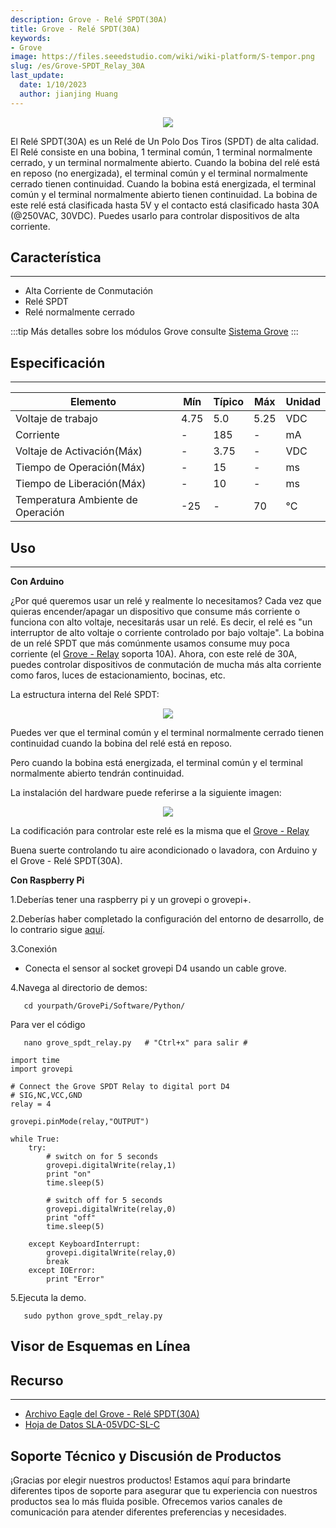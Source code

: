 ```yaml
---
description: Grove - Relé SPDT(30A)
title: Grove - Relé SPDT(30A)
keywords:
- Grove
image: https://files.seeedstudio.com/wiki/wiki-platform/S-tempor.png
slug: /es/Grove-SPDT_Relay_30A
last_update:
  date: 1/10/2023
  author: jianjing Huang
---
```


<div align="center"><img width={1000} src="https://files.seeedstudio.com/wiki/Grove-SPDT_Relay_30A/img/SPDT_Relay_01.jpg" /></div>

El Relé SPDT(30A) es un Relé de Un Polo Dos Tiros (SPDT) de alta calidad. El Relé consiste en una bobina, 1 terminal común, 1 terminal normalmente cerrado, y un terminal normalmente abierto. Cuando la bobina del relé está en reposo (no energizada), el terminal común y el terminal normalmente cerrado tienen continuidad. Cuando la bobina está energizada, el terminal común y el terminal normalmente abierto tienen continuidad. La bobina de este relé está clasificada hasta 5V y el contacto está clasificado hasta 30A (@250VAC, 30VDC). Puedes usarlo para controlar dispositivos de alta corriente.

## Característica

---

- Alta Corriente de Conmutación
- Relé SPDT
- Relé normalmente cerrado

:::tip
  Más detalles sobre los módulos Grove consulte [Sistema Grove](https://wiki.seeedstudio.com/es/Grove_System/)
:::

## Especificación

---
|Elemento| Mín| Típico |Máx |Unidad|
|---|---|---|---|---|
|Voltaje de trabajo| 4.75| 5.0| 5.25 |VDC|
|Corriente |-|185|-| mA|
|Voltaje de Activación(Máx) |-|3.75|-| VDC|
|Tiempo de Operación(Máx)|-| 15|-| ms|
|Tiempo de Liberación(Máx)|-| 10|-| ms|
|Temperatura Ambiente de Operación| -25| - |70 |°C|

## Uso

---
**Con Arduino**

¿Por qué queremos usar un relé y realmente lo necesitamos? Cada vez que quieras encender/apagar un dispositivo que consume más corriente o funciona con alto voltaje, necesitarás usar un relé. Es decir, el relé es "un interruptor de alto voltaje o corriente controlado por bajo voltaje". La bobina de un relé SPDT que más comúnmente usamos consume muy poca corriente (el [Grove - Relay](https://wiki.seeedstudio.com/es/Grove-Relay/) soporta 10A). Ahora, con este relé de 30A, puedes controlar dispositivos de conmutación de mucha más alta corriente como faros, luces de estacionamiento, bocinas, etc.

La estructura interna del Relé SPDT:

<div align="center"><img width={1000} src="https://files.seeedstudio.com/wiki/Grove-SPDT_Relay_30A/img/Relay_Struction.jpg" /></div>

Puedes ver que el terminal común y el terminal normalmente cerrado tienen continuidad cuando la bobina del relé está en reposo.

Pero cuando la bobina está energizada, el terminal común y el terminal normalmente abierto tendrán continuidad.

La instalación del hardware puede referirse a la siguiente imagen:

<div align="center"><img width={1000} src="https://files.seeedstudio.com/wiki/Grove-SPDT_Relay_30A/img/SPDT_Relay.jpg" /></div>

La codificación para controlar este relé es la misma que el [Grove - Relay](https://wiki.seeedstudio.com/es/Grove-Relay/)

Buena suerte controlando tu aire acondicionado o lavadora, con Arduino y el Grove - Relé SPDT(30A).

**Con Raspberry Pi**

1.Deberías tener una raspberry pi y un grovepi o grovepi+.

2.Deberías haber completado la configuración del entorno de desarrollo, de lo contrario sigue [aquí](https://wiki.seeedstudio.com/es/GrovePi_Plus#Introducing_the_GrovePi.2B).

3.Conexión

- Conecta el sensor al socket grovepi D4 usando un cable grove.

4.Navega al directorio de demos:

```
   cd yourpath/GrovePi/Software/Python/
```

Para ver el código

```
   nano grove_spdt_relay.py   # "Ctrl+x" para salir #
```

```
import time
import grovepi

# Connect the Grove SPDT Relay to digital port D4
# SIG,NC,VCC,GND
relay = 4

grovepi.pinMode(relay,"OUTPUT")

while True:
    try:
        # switch on for 5 seconds
        grovepi.digitalWrite(relay,1)
        print "on"
        time.sleep(5)

        # switch off for 5 seconds
        grovepi.digitalWrite(relay,0)
        print "off"
        time.sleep(5)

    except KeyboardInterrupt:
        grovepi.digitalWrite(relay,0)
        break
    except IOError:
        print "Error"
```

5.Ejecuta la demo.

```
   sudo python grove_spdt_relay.py
```

## Visor de Esquemas en Línea

<div className="altium-ecad-viewer" data-project-src="https://files.seeedstudio.com/wiki/Grove-SPDT_Relay_30A/res/Grove_-_SPDT_Relay(30A)_Eagle_File.zip" style={{borderRadius: '0px 0px 4px 4px', height: 500, borderStyle: 'solid', borderWidth: 1, borderColor: 'rgb(241, 241, 241)', overflow: 'hidden', maxWidth: 1280, maxHeight: 700, boxSizing: 'border-box'}}>
</div>

## Recurso

---

- [Archivo Eagle del Grove - Relé SPDT(30A)](https://files.seeedstudio.com/wiki/Grove-SPDT_Relay_30A/res/Grove_-_SPDT_Relay(30A)_Eagle_File.zip)
- [Hoja de Datos SLA-05VDC-SL-C](https://files.seeedstudio.com/wiki/Grove-SPDT_Relay_30A/res/SLA-05VDC-SL-C_Datasheet.pdf)

## Soporte Técnico y Discusión de Productos

¡Gracias por elegir nuestros productos! Estamos aquí para brindarte diferentes tipos de soporte para asegurar que tu experiencia con nuestros productos sea lo más fluida posible. Ofrecemos varios canales de comunicación para atender diferentes preferencias y necesidades.

<div class="button_tech_support_container">
<a href="https://forum.seeedstudio.com/" class="button_forum"></a> 
<a href="https://www.seeedstudio.com/contacts" class="button_email"></a>
</div>

<div class="button_tech_support_container">
<a href="https://discord.gg/eWkprNDMU7" class="button_discord"></a> 
<a href="https://github.com/Seeed-Studio/wiki-documents/discussions/69" class="button_discussion"></a>
</div>